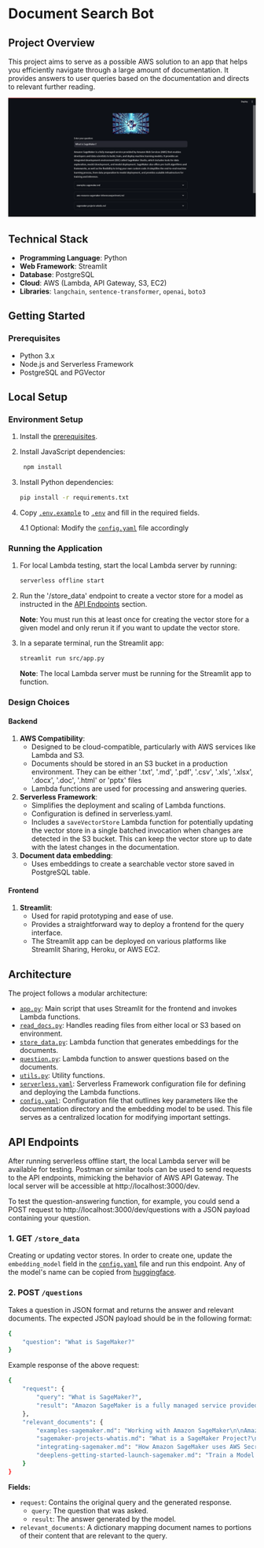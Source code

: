 
# Document Search Bot

## Project Overview

This project aims to serve as a possible AWS solution to an app that helps you efficiently navigate through a large amount of documentation. It provides answers to user queries based on the documentation and directs to relevant further reading.

![App Screenshot](src/images/Screenshot.png)

## Technical Stack

- **Programming Language**: Python
- **Web Framework**: Streamlit
- **Database**: PostgreSQL
- **Cloud**: AWS (Lambda, API Gateway, S3, EC2)
- **Libraries**: `langchain`, `sentence-transformer`, `openai`, `boto3`

## Getting Started
<a name="Prerequisites"></a>
### Prerequisites

- Python 3.x
- Node.js and Serverless Framework
- PostgreSQL and PGVector

## Local Setup
### Environment Setup

1. Install the [prerequisites](#Prerequisites).

2. Install JavaScript dependencies:
   ```bash
    npm install
    ```
3. Install Python dependencies:
    ```bash
    pip install -r requirements.txt
    ```
4. Copy [`.env.example`](.env.example) to [`.env`](.env) and fill in the required fields.

    4.1 Optional: Modify the [`config.yaml`](config.yaml) file accordingly

### Running the Application
1. For local Lambda testing, start the local Lambda server by running:
    ```bash
    serverless offline start
    ```
2. Run the '/store_data' endpoint to create a vector store for a model as instructed in the [API Endpoints](#API-Endpoints) section.

    **Note**: You must run this at least once for creating the vector store for a given model and only rerun it if you want to update the vector store.

3. In a separate terminal, run the Streamlit app:
    ```bash
    streamlit run src/app.py
    ```
    **Note**: The local Lambda server must be running for the Streamlit app to function.

### Design Choices

#### Backend

1. **AWS Compatibility**:
    - Designed to be cloud-compatible, particularly with AWS services like Lambda and S3.
    - Documents should be stored in an S3 bucket in a production environment. They can be either '.txt', '.md', '.pdf', '.csv', '.xls', '.xlsx', '.docx', '.doc', '.html' or 'pptx' files
    - Lambda functions are used for processing and answering queries.
2. **Serverless Framework**: 
    - Simplifies the deployment and scaling of Lambda functions.
    - Configuration is defined in serverless.yaml.
    - Includes a `saveVectorStore` Lambda function for potentially updating the vector store in a single batched invocation when changes are detected in the S3 bucket. This can keep the vector store up to date with the latest changes in the documentation.
3.  **Document data embedding**:
    - Uses embeddings to create a searchable vector store saved in PostgreSQL table.

#### Frontend

1. **Streamlit**:
    - Used for rapid prototyping and ease of use.
    - Provides a straightforward way to deploy a frontend for the query interface.
    - The Streamlit app can be deployed on various platforms like Streamlit Sharing, Heroku, or AWS EC2.

## Architecture

The project follows a modular architecture:

- [`app.py`](src/app.py): Main script that uses Streamlit for the frontend and invokes Lambda functions.
- [`read_docs.py`](src/read_docs.py): Handles reading files from either local or S3 based on environment.
- [`store_data.py`](src/store_data.py): Lambda function that generates embeddings for the documents.
- [`question.py`](src/question.py): Lambda function to answer questions based on the documents.
- [`utils.py`](src/utils.py): Utility functions.
- [`serverless.yaml`](serverless.yaml): Serverless Framework configuration file for defining and deploying the Lambda functions.
- [`config.yaml`](config.yaml): Configuration file that outlines key parameters like the documentation directory and the embedding model to be used. This file serves as a centralized location for modifying important settings.

<a name="API-Endpoints"></a>
## API Endpoints

After running serverless offline start, the local Lambda server will be available for testing. Postman or similar tools can be used to send requests to the API endpoints, mimicking the behavior of AWS API Gateway. The local server will be accessible at http://localhost:3000/dev.

To test the question-answering function, for example, you could send a POST request to http://localhost:3000/dev/questions with a JSON payload containing your question.

<a name="get-store-data"></a>
### 1. GET `/store_data`
Creating or updating vector stores. In order to create one, update the `embedding_model` field in the [`config.yaml`](config.yaml) file and run this endpoint. Any of the model's name can be copied from [huggingface](https://huggingface.co/spaces/mteb/leaderboard).

### 2. POST `/questions`

Takes a question in JSON format and returns the answer and relevant documents. The expected JSON payload should be in the following format:

```bash
{
    "question": "What is SageMaker?"
}
```

Example response of the above request:

```bash
{
    "request": {
        "query": "What is SageMaker?",
        "result": "Amazon SageMaker is a fully managed service provided by..."
    },
    "relevant_documents": {
        "examples-sagemaker.md": "Working with Amazon SageMaker\n\nAmazon SageMaker is a fully managed service...",
        "sagemaker-projects-whatis.md": "What is a SageMaker Project?\n\nSageMaker Projects help organizations...",
        "integrating-sagemaker.md": "How Amazon SageMaker uses AWS Secrets Manager\n\nSageMaker is a fully managed...",
        "deeplens-getting-started-launch-sagemaker.md": "Train a Model in Amazon SageMaker\n\nTo begin creating your custom..."
    }
}
```

**Fields:**

- `request`: Contains the original query and the generated response.
    - `query`: The question that was asked.
    - `result`: The answer generated by the model.
- `relevant_documents`: A dictionary mapping document names to portions of their content that are relevant to the query.
